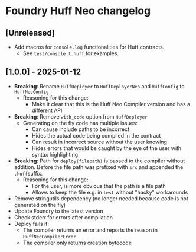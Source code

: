 <!-- Keep a Changelog guide -> https://keepachangelog.com -->

# Foundry Huff Neo changelog

## [Unreleased]
- Add macros for `console.log` functionalities for Huff contracts.
  - See `test/console.t.huff` for examples.

## [1.0.0] - 2025-01-12
- __Breaking__: Rename `HuffDeployer` to `HuffDeployerNeo` and `HuffConfig` to `HuffNeoConfig`
  - Reasoning for this change:
    - Make it clear that this is the Huff Neo Compiler version and has a different API
- __Breaking__: Remove `with_code` option from `HuffDeployer`
    - Generating on the fly code has multiple issues:
        - Can cause include paths to be incorrect
        - Hides the actual code being compiled in the contract
        - Can result in incorrect source without the user knowing
        - Hides errors that would be caught by the eye of the user with syntax highlighting
- __Breaking__: Path for `deploy(filepath)` is passed to the compiler without addition. Before the file path was prefixed with `src` and appended the `.huff`suffix.
  - Reasoning for this change:
    - For the user, is more obvious that the path is a file path
    - Allows to keep the file e.g. in `test` without "hacky" workarounds
- Remove stringutils dependency (no longer needed because code is not generated on the fly)
- Update Foundry to the latest version
- Check stderr for errors after compilation
- Deploy fails if:
  - The compiler returns an error and reports the reason in `HuffNeoCompilerError`
  - The compiler only returns creation bytecode